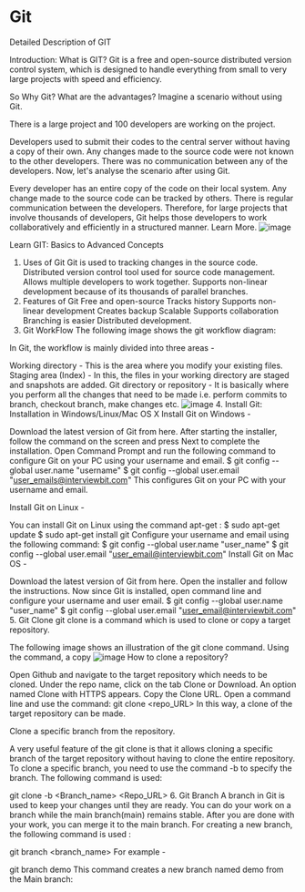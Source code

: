 # Git
Detailed Description of GIT

Introduction: What is GIT?
Git is a free and open-source distributed version control system, which is designed to handle everything from small to very large projects with speed and efficiency.

So Why Git? What are the advantages?
Imagine a scenario without using Git.

There is a large project and 100 developers are working on the project.


Developers used to submit their codes to the central server without having a copy of their own.
Any changes made to the source code were not known to the other developers.
There was no communication between any of the developers.
Now, let's analyse the scenario after using Git.


Every developer has an entire copy of the code on their local system.
Any change made to the source code can be tracked by others.
There is regular communication between the developers.
Therefore, for large projects that involve thousands of developers, Git helps those developers to work collaboratively and efficiently in a structured manner. Learn More.
![image](https://user-images.githubusercontent.com/59536110/175824209-b187560e-0d11-4c44-881e-d4e7242133ec.png)

Learn GIT: Basics to Advanced Concepts
1. Uses of Git
Git is used to tracking changes in the source code.
Distributed version control tool used for source code management.
Allows multiple developers to work together.
Supports non-linear development because of its thousands of parallel branches.
2. Features of Git
Free and open-source
Tracks history
Supports non-linear development
Creates backup
Scalable
Supports collaboration
Branching is easier
Distributed development.
3. Git WorkFlow
The following image shows the git workflow diagram:


In Git, the workflow is mainly divided into three areas -

Working directory - This is the area where you modify your existing files.
Staging area (Index) - In this, the files in your working directory are staged and snapshots are added.
Git directory or repository - It is basically where you perform all the changes that need to be made i.e. perform commits to branch, checkout branch, make changes etc.
![image](https://user-images.githubusercontent.com/59536110/175824377-5347f105-c1b5-4588-96e6-aba7ee856442.png)
4. Install Git: Installation in Windows/Linux/Mac OS X
Install Git on Windows -

Download the latest version of Git from here.
After starting the installer, follow the command on the screen and press Next to complete the installation.
Open Command Prompt and run the following command to configure Git on your PC using your username and email.
$ git config --global user.name "username" 
$ git config --global user.email "user_emails@interviewbit.com"
This configures Git on your PC with your username and email.

Install Git on Linux -

You can install Git on Linux using the command apt-get :
$ sudo apt-get update
$ sudo apt-get install git
Configure your username and email using the following command:
$ git config --global user.name "user_name"
$ git config --global user.email "user_email@interviewbit.com"
Install Git on Mac OS -

Download the latest version of Git from here.
Open the installer and follow the instructions.
Now since Git is installed, open command line and configure your username and user email.
$ git config --global user.name "user_name"
$ git config --global user.email "user_email@interviewbit.com"
5. Git Clone
git clone is a command which is used to clone or copy a target repository.

The following image shows an illustration of the git clone command. Using the command, a copy
![image](https://user-images.githubusercontent.com/59536110/175824466-251792d9-82fc-49a4-b855-13b6743ec67e.png)
How to clone a repository?

Open Github and navigate to the target repository which needs to be cloned.
Under the repo name, click on the tab Clone or Download.
An option named Clone with HTTPS appears.
Copy the Clone URL.
Open a command line and use the command: git clone <repo_URL>
In this way, a clone of the target repository can be made.

Clone a specific branch from the repository.

A very useful feature of the git clone is that it allows cloning a specific branch of the target repository without having to clone the entire repository.
To clone a specific branch, you need to use the command -b to specify the branch. The following command is used:

git clone -b <Branch_name> <Repo_URL>
6. Git Branch
A branch in Git is used to keep your changes until they are ready.
You can do your work on a branch while the main branch(main) remains stable. After you are done with your work, you can merge it to the main branch.
For creating a new branch, the following command is used :

git branch <branch_name>
For example -

git branch demo
This command creates a new branch named demo from the Main branch:


